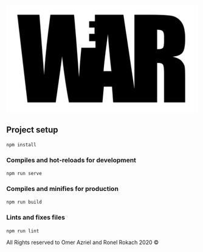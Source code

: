 ![We(a)r](./src/assets/war_logo.svg?sanitize=true "We(a)r")

## Project setup
```
npm install
```

### Compiles and hot-reloads for development
```
npm run serve
```

### Compiles and minifies for production
```
npm run build
```

### Lints and fixes files
```
npm run lint
```

All Rights reserved to Omer Azriel and Ronel Rokach
2020 ©
